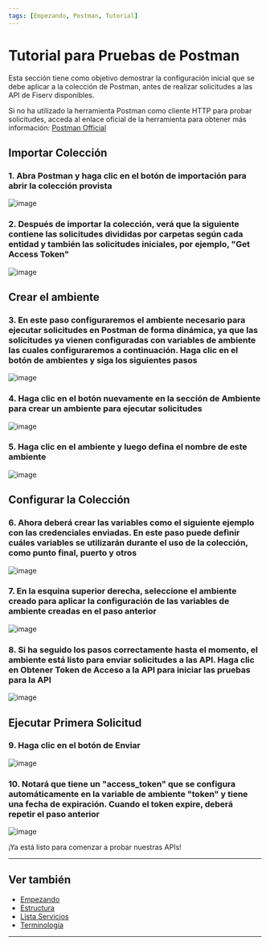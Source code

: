 ```yaml
---
tags: [Empezando, Postman, Tutorial]
---
```


# Tutorial para Pruebas de Postman

Esta sección tiene como objetivo demostrar la configuración inicial que se debe aplicar a la colección de Postman, antes de realizar solicitudes a las API de Fiserv disponibles.

Si no ha utilizado la herramienta Postman como cliente HTTP para probar solicitudes, acceda al enlace oficial de la herramienta para obtener más información: 
 [Postman Official](https://www.postman.com/)

## Importar Colección

### 1. Abra Postman y haga clic en el botón de importación para abrir la colección provista

![image](https://user-images.githubusercontent.com/111396588/223823808-2d79de52-0b42-4500-b6ee-31bf49c818ad.png)

### 2. Después de importar la colección, verá que la siguiente contiene las solicitudes divididas por carpetas según cada entidad y también las solicitudes iniciales, por ejemplo, "Get Access Token"

![image](https://user-images.githubusercontent.com/111396588/223823863-c76ef596-2ab8-473a-b801-9cd0980edea7.png)

## Crear el ambiente

### 3. En este paso configuraremos el ambiente necesario para ejecutar solicitudes en Postman de forma dinámica, ya que las solicitudes ya vienen configuradas con variables de ambiente las cuales configuraremos a continuación. Haga clic en el botón de ambientes y siga los siguientes pasos

![image](https://user-images.githubusercontent.com/111396588/223825081-8f5e489e-04b0-4450-9e2e-a2a0adffa375.png)

### 4. Haga clic en el botón nuevamente en la sección de Ambiente para crear un ambiente para ejecutar solicitudes

![image](https://user-images.githubusercontent.com/111396588/223825110-985fce44-fbfd-4713-83f9-ddd85954b08a.png)

### 5. Haga clic en el ambiente y luego defina el nombre de este ambiente

![image](https://user-images.githubusercontent.com/111396588/223825130-b65824be-7525-4df5-80e5-bc9934e4dcd6.png)

## Configurar la Colección

### 6. Ahora deberá crear las variables como el siguiente ejemplo con las credenciales enviadas. En este paso puede definir cuáles variables se utilizarán durante el uso de la colección, como punto final, puerto y otros

![image](https://user-images.githubusercontent.com/111396588/223825150-eae49a0b-c45c-46d5-a365-982e08e69922.png)

### 7.  En la esquina superior derecha, seleccione el ambiente creado para aplicar la configuración de las variables de ambiente creadas en el paso anterior

![image](https://user-images.githubusercontent.com/111396588/223825174-82bca4fb-bcd5-4b6e-b2ba-f93651088a00.png)

### 8. Si ha seguido los pasos correctamente hasta el momento, el ambiente está listo para enviar solicitudes a las API. Haga clic en Obtener Token de Acceso a la API para iniciar las pruebas para la API

![image](https://user-images.githubusercontent.com/111396588/223825212-38ced20b-4446-4b54-b3d5-2b1b1f291ec4.png)

## Ejecutar Primera Solicitud

### 9. Haga clic en el botón de Enviar

![image](https://user-images.githubusercontent.com/111396588/223825243-f72d7a6c-89bf-4281-b055-6ff96b718ba6.png)

### 10. Notará que tiene un "access_token" que se configura automáticamente en la variable de ambiente "token" y tiene una fecha de expiración. Cuando el token expire, deberá repetir el paso anterior

![image](https://user-images.githubusercontent.com/111396588/223825263-3f1a2342-9731-417d-9de5-a7ba28628b1d.png)

¡Ya está listo para comenzar a probar nuestras APIs!

---

## Ver también

- [Empezando](?path=docs/spanish/empezando.md)
- [Estructura](?path=docs/spanish/empezando/estructura.md)
- [Lista Servicios](?path=docs/spanish/empezando/lista-servicios.md)
- [Terminología](?path=docs/spanish/empezando/terminologia.md)

---
